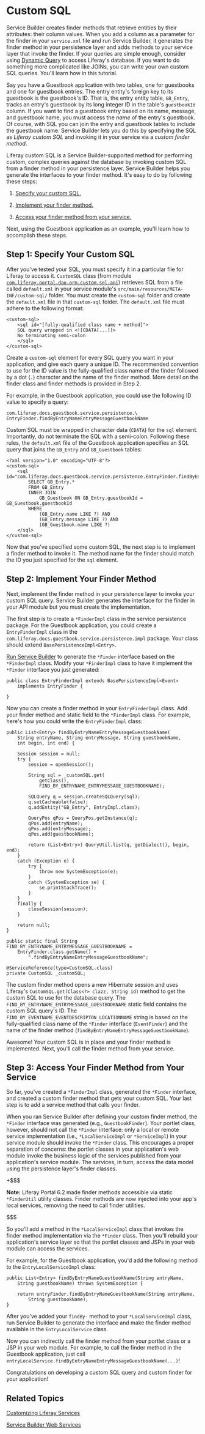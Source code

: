 # Custom SQL [](id=custom-sql)

Service Builder creates finder methods that retrieve entities by their
attributes: their column values. When you add a column as a parameter for the
finder in your `service.xml` file and run Service Builder, it generates the
finder method in your persistence layer and adds methods to your service layer
that invoke the finder. If your queries are simple enough, consider using 
[Dynamic Query](/develop/tutorials/-/knowledge_base/7-1/dynamic-query) to access
Liferay's database. If you want to do something more complicated like JOINs, you
can write your own custom SQL queries. You'll learn how in this tutorial.

Say you have a Guestbook application with two tables, one for guestbooks and one
for guestbook entries. The entry entity's foreign key to its guestbook is the
guestbook's ID. That is, the entry entity table, `GB_Entry`, tracks an entry's
guestbook by its long integer ID in the table's `guestbookId` column. If you
want to find a guestbook entry based on its name, message, and guestbook name,
you must access the *name* of the entry's guestbook. Of course, with SQL you can
join the entry and guestbook tables to include the guestbook name. Service
Builder lets you do this by specifying the SQL as *Liferay custom SQL* and
invoking it in your service via a *custom finder method*.

Liferay custom SQL is a Service Builder-supported method for performing custom,
complex queries against the database by invoking custom SQL from a finder method
in your persistence layer. Service Builder helps you generate the interfaces
to your finder method. It's easy to do by following these steps:

1. [Specify your custom SQL.](#step-1-specify-your-custom-sql)

2. [Implement your finder method.](#step-2-implement-your-finder-method)

3. [Access your finder method from your service.](#step-3-access-your-finder-method-from-your-service)

Next, using the Guestbook application as an example, you'll learn how to
accomplish these steps.

## Step 1: Specify Your Custom SQL [](id=step-1-specify-your-custom-sql)

After you've tested your SQL, you must specify it in a particular file for
Liferay to access it. `CustomSQL` class (from module
[`com.liferay.portal.dao.orm.custom.sql.api`](https://repository.liferay.com/nexus/content/repositories/liferay-public-releases/com/liferay/com.liferay.portal.dao.orm.custom.sql.api/))
retrieves SQL from a file called `default.xml` in your service module's
`src/main/resources/META-INF/custom-sql/` folder. You must create the
`custom-sql` folder and create the `default.xml` file in that `custom-sql`
folder. The `default.xml` file must adhere to the following format:

    <custom-sql>
        <sql id="[fully-qualified class name + method]">
        SQL query wrapped in <![CDATA[...]]>
        No terminating semi-colon
        </sql>
    </custom-sql>

Create a `custom-sql` element for every SQL query you want in your application,
and give each query a unique ID. The recommended convention to use for the
ID value is the fully-qualified class name of the finder followed by a dot (`.`)
character and the name of the finder method. More detail on the finder class and
finder methods is provided in Step 2.

For example, in the Guestbook application, you could use the following ID value
to specify a query:

    com.liferay.docs.guestbook.service.persistence.\
    EntryFinder.findByEntryNameEntryMessageGuestbookName

Custom SQL must be wrapped in character data (`CDATA`) for the `sql` element.
Importantly, do not terminate the SQL with a semi-colon. Following these rules,
the `default.xml` file of the Guestbook application specifies an SQL query that
joins the `GB_Entry` and `GB_Guestbook` tables:

    <?xml version="1.0" encoding="UTF-8"?>
    <custom-sql>
        <sql id="com.liferay.docs.guestbook.service.persistence.EntryFinder.findByEntryNameEntryMessageGuestbookName">
            SELECT GB_Entry.*
            FROM GB_Entry
            INNER JOIN 
                GB_Guestbook ON GB_Entry.guestbookId = GB_Guestbook.guestbookId
            WHERE
                (GB_Entry.name LIKE ?) AND
                (GB_Entry.message LIKE ?) AND
                (GB_Guestbook.name LIKE ?)
        </sql>
    </custom-sql>

Now that you've specified some custom SQL, the next step is to implement a
finder method to invoke it. The method name for the finder should match the ID
you just specified for the `sql` element.

## Step 2: Implement Your Finder Method [](id=step-2-implement-your-finder-method)

Next, implement the finder method in your persistence layer to invoke your
custom SQL query. Service Builder generates the interface for the finder in your
API module but you must create the implementation.

The first step is to create a `*FinderImpl` class in the service persistence
package. For the Guestbook application, you could create a `EntryFinderImpl`
class in the `com.liferay.docs.guestbook.service.persistence.impl` package. Your
class should extend `BasePersistenceImpl<Entry>`.

[Run Service Builder](/develop/tutorials/-/knowledge_base/7-1/running-service-builder)
to generate the `*Finder` interface based on the `*FinderImpl` class. Modify
your `*FinderImpl` class to have it implement the `*Finder` interface you just
generated:

    public class EntryFinderImpl extends BasePersistenceImpl<Event>
        implements EntryFinder {

    }

Now you can create a finder method in your `EntryFinderImpl` class. Add your
finder method and static field to the `*FinderImpl` class. For example, here's
how you could write the `EntryFinderImpl` class:

    public List<Entry> findByEntryNameEntryMessageGuestbookName(
        String entryName, String entryMessage, String guestbookName,
        int begin, int end) {

        Session session = null;
        try {
            session = openSession();

            String sql = _customSQL.get(
                getClass(),
                FIND_BY_ENTRYNAME_ENTRYMESSAGE_GUESTBOOKNAME);

            SQLQuery q = session.createSQLQuery(sql);
            q.setCacheable(false);
            q.addEntity("GB_Entry", EntryImpl.class);

            QueryPos qPos = QueryPos.getInstance(q);
            qPos.add(entryName);
            qPos.add(entryMessage);
            qPos.add(guestbookName);

            return (List<Entry>) QueryUtil.list(q, getDialect(), begin, end);
        }
        catch (Exception e) {
            try {
                throw new SystemException(e);
            }
            catch (SystemException se) {
                se.printStackTrace();
            }
        }
        finally {
            closeSession(session);
        }

        return null;
    }

    public static final String FIND_BY_ENTRYNAME_ENTRYMESSAGE_GUESTBOOKNAME =
        EntryFinder.class.getName() +
            ".findByEntryNameEntryMessageGuestbookName";

    @ServiceReference(type=CustomSQL.class)
    private CustomSQL _customSQL;

The custom finder method opens a new Hibernate session and uses Liferay's
`CustomSQL.get(Class<?> clazz, String id)` method to get the custom SQL to use
for the database query. The `FIND_BY_ENTRYNAME_ENTRYMESSAGE_GUESTBOOKNAME`
static field contains the custom SQL query's ID. The
`FIND_BY_EVENTNAME_EVENTDESCRIPTON_LOCATIONNAME` string is based on the
fully-qualified class name of the `*Finder` interface (`EventFinder`) and the
name of the finder method (`findByEntryNameEntryMessageGuestbookName`).

Awesome! Your custom SQL is in place and your finder method is implemented.
Next, you'll call the finder method from your service.

## Step 3: Access Your Finder Method from Your Service [](id=step-3-access-your-finder-method-from-your-service)

So far, you've created a `*FinderImpl` class, generated the `*Finder` interface,
and created a custom finder method that gets your custom SQL. Your last step is
to add a service method that calls your finder.

When you ran Service Builder after defining your custom finder method, the
`*Finder` interface was generated (e.g., `GuestbookFinder`). Your portlet class,
however, should not call the `*Finder` interface: only a local or remote service
implementation (i.e., `*LocalServiceImpl` or `*ServiceImpl`) in your service
module should invoke the `*Finder` class. This encourages a proper separation of
concerns: the portlet classes in your application's web module invoke the
business logic of the services published from your application's service module.
The services, in turn, access the data model using the persistence layer's
finder classes.

+$$$

**Note:** Liferay Portal 6.2 made finder methods accessible via static
`*FinderUtil` utility classes. Finder methods are now injected into your app's
local services, removing the need to call finder utilities.

$$$

So you'll add a method in the `*LocalServiceImpl` class that invokes the finder
method implementation via the `*Finder` class. Then you'll rebuild your
application's service layer so that the portlet classes and JSPs in your web
module can access the services.

For example, for the Guestbook application, you'd add the following method to
the `EntryLocalServiceImpl` class:

    public List<Entry> findByEntryNameGuestbookName(String entryName,
        String guestbookName) throws SystemException {

        return entryFinder.findByEntryNameGuestbookName(String entryName,
            String guestbookName);
    }

After you've added your `findBy-` method to your `*LocalServiceImpl` class, run
Service Builder to generate the interface and make the finder method available
in the `EntryLocalService` class.

Now you can indirectly call the finder method from your portlet class or a JSP
in your web module. For example, to call the finder method in the Guestbook
application, just call
`entryLocalService.findByEntryNameEntryMessageGuestbookName(...)`!

Congratulations on developing a custom SQL query and custom finder for your
application!

## Related Topics [](id=related-topics)

[Customizing Liferay Services](/develop/tutorials/-/knowledge_base/7-1/customizing-liferay-services-service-wrappers)

[Service Builder Web Services](/develop/tutorials/-/knowledge_base/7-1/service-builder-web-services)
